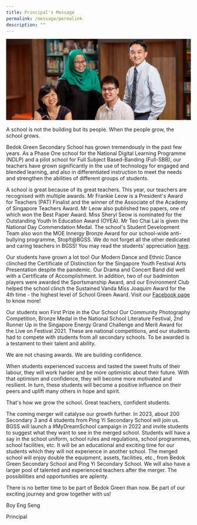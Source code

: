 ```yaml
---
title: Principal's Message
permalink: /message/permalink
description: ""
---
```

![](/images/Our-People.jpg)

A school is not the building but its people. When the people grow, the school grows.

Bedok Green Secondary School has grown tremendously in the past few years. As a Phase One school for the National Digital Learning Programme (NDLP) and a pilot school for Full Subject Based-Banding (Full-SBB), our teachers have grown significantly in the use of technology for engaged and blended learning, and also in differentiated instruction to meet the needs and strengthen the abilities of different groups of students.

A school is great because of its great teachers. This year, our teachers are recognised with multiple awards. Mr Frankie Leow is a President's Award for Teachers (PAT) Finalist and the winner of the Associate of the Academy of Singapore Teachers Award. Mr Leow also published two papers, one of which won the Best Paper Award. Miss Sheryl Seow is nominated for the Outstanding Youth In Education Award (OYEA). Mr Teo Chai Lai is given the National Day Commendation Medal. The school's Student Development Team also won the MOE Innergy Bronze Award for our school-wide anti-bullying programme, Stop!t@BGSS. We do not forget all the other dedicated and caring teachers in BGSS! You may read the students' appreciation [here](https://docs.google.com/presentation/d/1HIJ7Uo57UwcgveU7MxGZdZDzylHrQkgjeQu5DW6l4vk/edit#slide=id.ged38e38cf6_0_0).

Our students have grown a lot too! Our Modern Dance and Ethnic Dance clinched the Certificate of Distinction for the Singapore Youth Festival Arts Presentation despite the pandemic. Our Drama and Concert Band did well with a Certificate of Accomplishment. In addition, two of our badminton players were awarded the Sportsmanship Award, and our Environment Club helped the school clinch the Sustained Vanda Miss Joaquim Award for the 4th time - the highest level of School Green Award. Visit our [Facebook page](https://www.facebook.com/BGSS-Buzz-169809583046396)  to know more!

Our students won First Prize in the Our School Our Community Photography Competition, Bronze Medal in the National School Literature Festival, 2nd Runner Up in the Singapore Energy Grand Challenge and Merit Award for the Live on Festival 2021. These are national competitions, and our students had to compete with students from all secondary schools. To be awarded is a testament to their talent and ability.

We are not chasing awards. We are building confidence.

When students experienced success and tasted the sweet fruits of their labour, they will work harder and be more optimistic about their future. With that optimism and confidence, they will become more motivated and resilient. In turn, these students will become a positive influence on their peers and uplift many others in hope and spirit.

That's how we grow the school. Great teachers, confident students.

The coming merger will catalyse our growth further. In 2023, about 200 Secondary 3 and 4 students from Ping Yi Secondary School will join us. BGSS will launch a #MyDreamSchool campaign in 2022 and invite students to suggest what they want to see in the merged school. Students will have a say in the school uniform, school rules and regulations, school programmes, school facilities, etc. It will be an educational and exciting time for our students which they will not experience in another school. The merged school will enjoy double the equipment, assets, facilities, etc., from Bedok Green Secondary School and Ping Yi Secondary School. We will also have a larger pool of talented and experienced teachers after the merger. The possibilities and opportunities are aplenty.

There is no better time to be part of Bedok Green than now. Be part of our exciting journey and grow together with us!

Boy Eng Seng

Principal